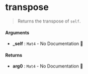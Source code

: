# transpose

>  Returns the transpose of `self`.

#### Arguments

- **\_self** : `Mat4` \- No Documentation 🚧

#### Returns

- **arg0** : `Mat4` \- No Documentation 🚧